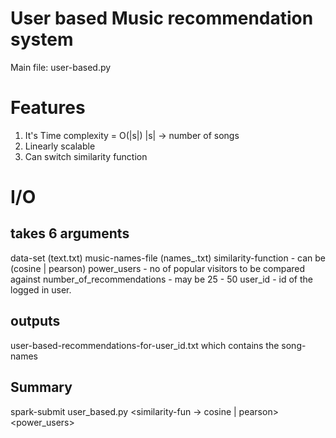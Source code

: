 User based Music recommendation system
======================================
Main file: user-based.py

Features
========
1) It's Time complexity = O(|s|) |s| -> number of songs
2) Linearly scalable
3) Can switch similarity function

I/O
===

takes 6 arguments
----------------
data-set (text.txt)
music-names-file (names_.txt)
similarity-function - can be (cosine | pearson)
power_users - no of popular visitors to be compared against
number_of_recommendations - may be 25 - 50
user_id - id of the logged in user.

outputs
-------
user-based-recommendations-for-user_id.txt which contains the song-names

Summary
-----
spark-submit user_based.py <data-set> <song-names> <similarity-fun -> cosine | pearson> <power_users> <number-of-recommendations> <user-id>
